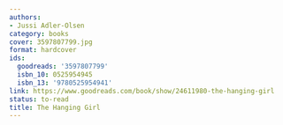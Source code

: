 ```yaml
---
authors:
- Jussi Adler-Olsen
category: books
cover: 3597807799.jpg
format: hardcover
ids:
  goodreads: '3597807799'
  isbn_10: 0525954945
  isbn_13: '9780525954941'
link: https://www.goodreads.com/book/show/24611980-the-hanging-girl
status: to-read
title: The Hanging Girl
---
```

